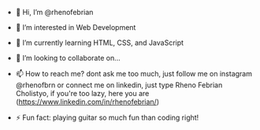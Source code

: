 - 👋 Hi, I’m @rhenofebrian
- 👀 I’m interested in Web Development
- 🌱 I’m currently learning HTML, CSS, and JavaScript
- 💞️ I’m looking to collaborate on...
- 📫 How to reach me? dont ask me too much, just follow me on instagram @rhenofbrn or connect me on linkedin, just type Rheno Febrian Cholistyo, if you're too lazy, here you are (https://www.linkedin.com/in/rhenofebrian/)

- ⚡ Fun fact: playing guitar so much fun than coding right!

<!---
rhenofebrian/rhenofebrian is a ✨ special ✨ repository because its `README.md` (this file) appears on your GitHub profile.
You can click the Preview link to take a look at your changes.
--->
